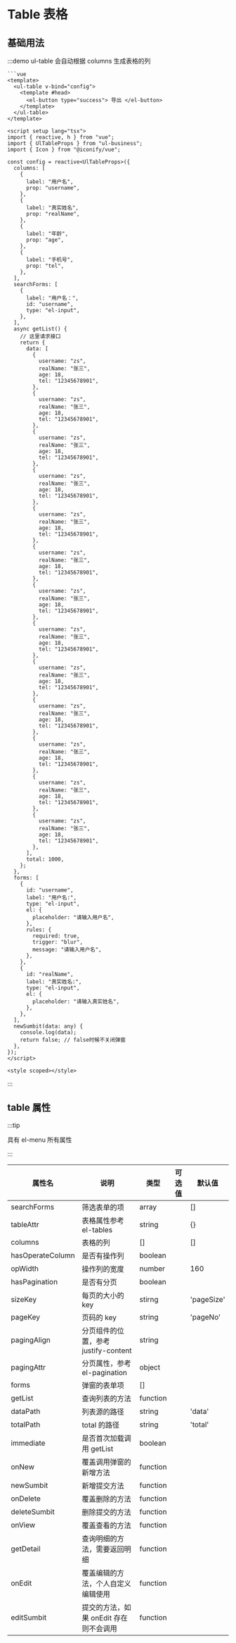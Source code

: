 # Table 表格

## 基础用法

:::demo ul-table 会自动根据 columns 生成表格的列

````vue
```vue
<template>
  <ul-table v-bind="config">
    <template #head>
      <el-button type="success"> 导出 </el-button>
    </template>
  </ul-table>
</template>

<script setup lang="tsx">
import { reactive, h } from "vue";
import { UlTableProps } from "ul-business";
import { Icon } from "@iconify/vue";

const config = reactive<UlTableProps>({
  columns: [
    {
      label: "用户名",
      prop: "username",
    },
    {
      label: "真实姓名",
      prop: "realName",
    },
    {
      label: "年龄",
      prop: "age",
    },
    {
      label: "手机号",
      prop: "tel",
    },
  ],
  searchForms: [
    {
      label: "用户名：",
      id: "username",
      type: "el-input",
    },
  ],
  async getList() {
    // 这里请求接口
    return {
      data: [
        {
          username: "zs",
          realName: "张三",
          age: 18,
          tel: "12345678901",
        },
        {
          username: "zs",
          realName: "张三",
          age: 18,
          tel: "12345678901",
        },
        {
          username: "zs",
          realName: "张三",
          age: 18,
          tel: "12345678901",
        },
        {
          username: "zs",
          realName: "张三",
          age: 18,
          tel: "12345678901",
        },
        {
          username: "zs",
          realName: "张三",
          age: 18,
          tel: "12345678901",
        },
        {
          username: "zs",
          realName: "张三",
          age: 18,
          tel: "12345678901",
        },
        {
          username: "zs",
          realName: "张三",
          age: 18,
          tel: "12345678901",
        },
        {
          username: "zs",
          realName: "张三",
          age: 18,
          tel: "12345678901",
        },
        {
          username: "zs",
          realName: "张三",
          age: 18,
          tel: "12345678901",
        },
        {
          username: "zs",
          realName: "张三",
          age: 18,
          tel: "12345678901",
        },
        {
          username: "zs",
          realName: "张三",
          age: 18,
          tel: "12345678901",
        },
        {
          username: "zs",
          realName: "张三",
          age: 18,
          tel: "12345678901",
        },
        {
          username: "zs",
          realName: "张三",
          age: 18,
          tel: "12345678901",
        },
      ],
      total: 1000,
    };
  },
  forms: [
    {
      id: "username",
      label: "用户名:",
      type: "el-input",
      el: {
        placeholder: "请输入用户名",
      },
      rules: {
        required: true,
        trigger: "blur",
        message: "请输入用户名",
      },
    },
    {
      id: "realName",
      label: "真实姓名:",
      type: "el-input",
      el: {
        placeholder: "请输入真实姓名",
      },
    },
  ],
  newSumbit(data: any) {
    console.log(data);
    return false; // false时候不关闭弹窗
  },
});
</script>

<style scoped></style>
````

:::

## table 属性

:::tip

具有 el-menu 所有属性

:::

| 属性名           | 说明                                   | 类型     | 可选值 | 默认值     |
| ---------------- | -------------------------------------- | -------- | ------ | ---------- |
| searchForms      | 筛选表单的项                           | array    |        | []         |
| tableAttr        | 表格属性参考 el-tables                 | string   |        | {}         |
| columns          | 表格的列                               | []       |        | []         |
| hasOperateColumn | 是否有操作列                           | boolean  |        |            |
| opWidth          | 操作列的宽度                           | number   |        | 160        |
| hasPagination    | 是否有分页                             | boolean  |        |            |
| sizeKey          | 每页的大小的 key                       | stirng   |        | 'pageSize' |
| pageKey          | 页码的 key                             | string   |        | 'pageNo'   |
| pagingAlign      | 分页组件的位置，参考 justify-content   | string   |        |            |
| pagingAttr       | 分页属性，参考 el-pagination           | object   |        |            |
| forms            | 弹窗的表单项                           | []       |        |            |
| getList          | 查询列表的方法                         | function |        |            |
| dataPath         | 列表源的路径                           | string   |        | 'data'     |
| totalPath        | total 的路径                           | string   |        | 'total'    |
| immediate        | 是否首次加载调用 getList               | boolean  |        |            |
| onNew            | 覆盖调用弹窗的新增方法                 | function |        |            |
| newSumbit        | 新增提交方法                           | function |        |            |
| onDelete         | 覆盖删除的方法                         | function |        |            |
| deleteSumbit     | 删除提交的方法                         | function |        |            |
| onView           | 覆盖查看的方法                         | function |        |            |
| getDetail        | 查询明细的方法，需要返回明细           | function |        |            |
| onEdit           | 覆盖编辑的方法，个人自定义编辑使用     | function |        |            |
| editSumbit       | 提交的方法，如果 onEdit 存在则不会调用 | function |        |            |
